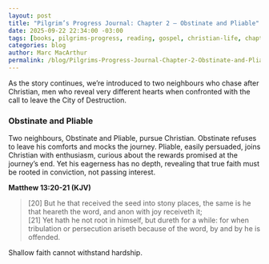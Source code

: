 ```yaml
---
layout: post
title: "Pilgrim’s Progress Journal: Chapter 2 — Obstinate and Pliable"
date: 2025-09-22 22:34:00 -03:00
tags: [books, pilgrims-progress, reading, gospel, christian-life, chapter-2]
categories: blog
author: Marc MacArthur
permalink: /blog/Pilgrims-Progress-Journal-Chapter-2-Obstinate-and-Pliable/
---
```


As the story continues, we’re introduced to two neighbours who chase after Christian, men who reveal very different hearts when confronted with the call to leave the City of Destruction.  

<!--more-->

### Obstinate and Pliable  

Two neighbours, Obstinate and Pliable, pursue Christian. Obstinate refuses to leave his comforts and mocks the journey. Pliable, easily persuaded, joins Christian with enthusiasm, curious about the rewards promised at the journey’s end. Yet his eagerness has no depth, revealing that true faith must be rooted in conviction, not passing interest.  

**Matthew 13:20-21 (KJV)**  
> [20] But he that received the seed into stony places, the same is he that heareth the word, and anon with joy receiveth it;  
> [21] Yet hath he not root in himself, but dureth for a while: for when tribulation or persecution ariseth because of the word, by and by he is offended.  

Shallow faith cannot withstand hardship.
